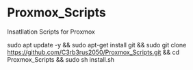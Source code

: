 # Proxmox_Scripts
Insatllation Scripts for Proxmox

sudo apt update -y && 
sudo apt-get install git && 
sudo git clone https://github.com/C3rb3rus2050/Proxmox_Scripts.git && 
cd Proxmox_Scripts && 
sudo sh install.sh
